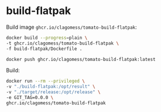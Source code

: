 # build-flatpak

Build image `ghcr.io/clagomess/tomato-build-flatpak`:

```bash
docker build --progress=plain \
-t ghcr.io/clagomess/tomato-build-flatpak \
-f build-flatpak/Dockerfile .

docker push ghcr.io/clagomess/tomato-build-flatpak:latest
```

Build:

```bash
docker run --rm --privileged \
-v "./build-flatpak:/opt/result" \
-v "./target/release:/opt/release" \
-e GIT_TAG=0.0.0 \
ghcr.io/clagomess/tomato-build-flatpak
```
